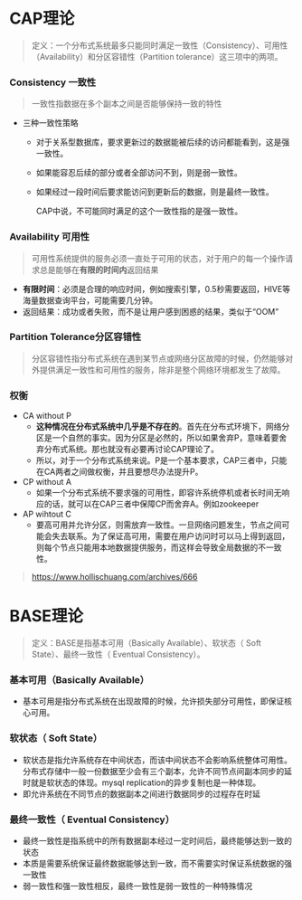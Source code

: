 

# CAP理论

> 定义：一个分布式系统最多只能同时满足一致性（Consistency）、可用性（Availability）和分区容错性（Partition tolerance）这三项中的两项。



### Consistency 一致性

> 一致性指数据在多个副本之间是否能够保持一致的特性

- 三种一致性策略

  - 对于关系型数据库，要求更新过的数据能被后续的访问都能看到，这是强一致性。

  - 如果能容忍后续的部分或者全部访问不到，则是弱一致性。

  - 如果经过一段时间后要求能访问到更新后的数据，则是最终一致性。

    CAP中说，不可能同时满足的这个一致性指的是强一致性。
    
    

### Availability 可用性

> 可用性系统提供的服务必须一直处于可用的状态，对于用户的每一个操作请求总是能够在**有限的时间内**返回结果



- **有限时间**：必须是合理的响应时间，例如搜索引擎，0.5秒需要返回，HIVE等海量数据查询平台，可能需要几分钟。
- 返回结果：成功或者失败，而不是让用户感到困惑的结果，类似于“OOM”



### Partition Tolerance分区容错性

> 分区容错性指分布式系统在遇到某节点或网络分区故障的时候，仍然能够对外提供满足一致性和可用性的服务，除非是整个网络环境都发生了故障。



### 权衡

- CA without P
  - **这种情况在分布式系统中几乎是不存在的**。首先在分布式环境下，网络分区是一个自然的事实。因为分区是必然的，所以如果舍弃P，意味着要舍弃分布式系统。那也就没有必要再讨论CAP理论了。
  - 所以，对于一个分布式系统来说。P是一个基本要求，CAP三者中，只能在CA两者之间做权衡，并且要想尽办法提升P。
- CP without A
  - 如果一个分布式系统不要求强的可用性，即容许系统停机或者长时间无响应的话，就可以在CAP三者中保障CP而舍弃A。例如zookeeper
- AP wihtout C
  - 要高可用并允许分区，则需放弃一致性。一旦网络问题发生，节点之间可能会失去联系。为了保证高可用，需要在用户访问时可以马上得到返回，则每个节点只能用本地数据提供服务，而这样会导致全局数据的不一致性。



> https://www.hollischuang.com/archives/666





# BASE理论

> 定义：BASE是指基本可用（Basically Available）、软状态（ Soft State）、最终一致性（ Eventual Consistency）。



### 基本可用（Basically Available）
  - 基本可用是指分布式系统在出现故障的时候，允许损失部分可用性，即保证核心可用。



### 软状态（ Soft State）
  - 软状态是指允许系统存在中间状态，而该中间状态不会影响系统整体可用性。分布式存储中一般一份数据至少会有三个副本，允许不同节点间副本同步的延时就是软状态的体现。mysql replication的异步复制也是一种体现。
  - 即允许系统在不同节点的数据副本之间进行数据同步的过程存在时延



### 最终一致性（ Eventual Consistency）
  - 最终一致性是指系统中的所有数据副本经过一定时间后，最终能够达到一致的状态
  - 本质是需要系统保证最终数据能够达到一致，而不需要实时保证系统数据的强一致性
  - 弱一致性和强一致性相反，最终一致性是弱一致性的一种特殊情况

